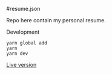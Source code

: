 #resume.json

Repo here contain my personal resume.

Development
```
yarn global add 
yarn
yarn dev
```

[Live version](https://registry.jsonresume.org/davidnhk)